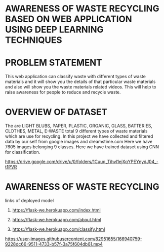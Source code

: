 # AWARENESS OF WASTE RECYCLING BASED ON WEB APPLICATION USING DEEP LEARNING TECHNIQUES
# PROBLEM STATEMENT
This web application can classify waste with different types of waste materials and it will show you the details of that particular waste materials and also will show you the waste materials related videos. This will help to raise awareness for people to reduce and recycle waste.

# OVERVIEW OF DATASET
The are LIGHT BLUBS, PAPER, PLASTIC, ORGANIC, GLASS, BATTERIES, CLOTHES, METAL, E-WASTE total 9 different types of waste materials which are use for recycling. In this project we have collected and filtered data by our self from google images and dreamstime.com Here we have 7605 images belonging 9 classes. Here we have trained dataset using  CNN for classification. 

https://drive.google.com/drive/u/0/folders/1Cuuq_Tihvl1ejXqYPEYnydJ04_-t1PVR

# AWARENESS OF WASTE RECYCLING
links of deployed model
1) https://flask-we.herokuapp.com/index.html


2) https://flask-we.herokuapp.com/about.html


3) https://flask-we.herokuapp.com/classify.html



https://user-images.githubusercontent.com/82951655/166940759-9228dc66-9511-4733-b57f-3a75f604db61.mp4

